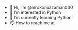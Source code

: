 - 👋 Hi, I’m @mrokonuzzaman040
- 👀 I’m interested in Python
- 🌱 I’m currently learning Python
- 📫 How to reach me at 

<!---
mrokonuzzaman040/mrokonuzzaman040 is a ✨ special ✨ repository because its `README.md` (this file) appears on your GitHub profile.
You can click the Preview link to take a look at your changes.
--->
